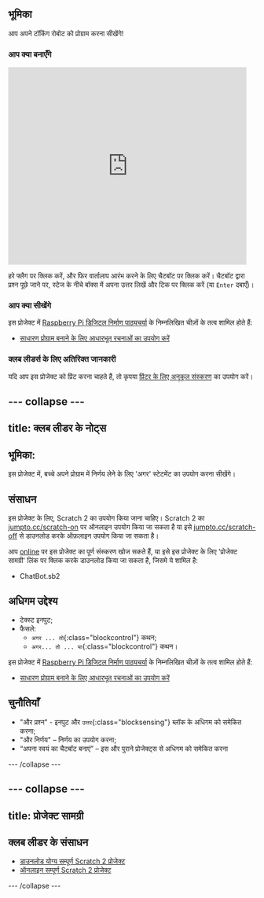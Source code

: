 ## भूमिका

आप अपने टॉकिंग रोबोट को प्रोग्राम करना सीखेंगे!

### आप क्या बनाएँगे

<div class="scratch-preview">
  <iframe allowtransparency="true" width="485" height="402" src="https://scratch.mit.edu/projects/embed/26762091/?autostart=false" frameborder="0"></iframe>
</div>

हरे फ्लैग पर क्लिक करें, और फिर वार्तालाप आरंभ करने के लिए चैटबॉट पर क्लिक करें। चैटबॉट द्वारा प्रश्न पूछे जाने पर, स्टेज के नीचे बॉक्स में अपना उत्तर लिखें और टिक पर क्लिक करें (या `Enter` दबाएँ)।

### आप क्या सीखेंगे

इस प्रोजेक्ट में [Raspberry Pi डिजिटल निर्माण पाठ्यचर्या](http://rpf.io/curriculum) के निम्नलिखित चीज़ों के तत्व शामिल होते हैं:

+ [साधारण प्रोग्राम बनाने के लिए आधारभूत रचनाओं का उपयोग करें](https://www.raspberrypi.org/curriculum/programming/creator)

### क्लब लीडर्स के लिए अतिरिक्त जानकारी

यदि आप इस प्रोजेक्ट को प्रिंट करना चाहते हैं, तो कृपया [प्रिंटर के लिए अनुकूल संस्करण](https://projects.raspberrypi.org/en/projects/chatbot/print) का उपयोग करें।

--- collapse ---
---
title: क्लब लीडर के नोट्स
---

## भूमिका:
इस प्रोजेक्ट में, बच्चे अपने प्रोग्राम में निर्णय लेने के लिए 'अगर' स्टेटमेंट का उपयोग करना सीखेंगे।

## संसाधन
इस प्रोजेक्ट के लिए, Scratch 2 का उपयोग किया जाना चाहिए। Scratch 2 का [jumpto.cc/scratch-on](http://jumpto.cc/scratch-on) पर ऑनलाइन उपयोग किया जा सकता है या इसे [jumpto.cc/scratch-off](http://jumpto.cc/scratch-off) से डाउनलोड करके ऑफ़लाइन उपयोग किया जा सकता है।

आप <a href="http://scratch.mit.edu/projects/26762091/#editor">online</a> पर इस प्रोजेक्ट का पूर्ण संस्करण खोज सकते हैं, या इसे इस प्रोजेक्ट के लिए 'प्रोजेक्ट सामग्री' लिंक पर क्लिक करके डाउनलोड किया जा सकता है, जिसमे ये शामिल है:

+ ChatBot.sb2

## अधिगम उद्देश्य

+ टेक्स्ट इनपुट;
+ फैसले:
    + `अगर ... तो`{:class="blockcontrol"} कथन;
    + `अगर... तो ... या`{:class="blockcontrol"} कथन।

इस प्रोजेक्ट में [Raspberry Pi डिजिटल निर्माण पाठ्यचर्या](http://rpf.io/curriculum) के निम्नलिखित चीज़ों के तत्व शामिल होते हैं:

+ [साधारण प्रोग्राम बनाने के लिए आधारभूत रचनाओं का उपयोग करें](https://www.raspberrypi.org/curriculum/programming/creator)

## चुनौतियाँ
+ "और प्रश्न" - इनपुट और `उत्तर`{:class="blocksensing"} ब्लॉक के अधिगम को समेकित करना;
+ "और निर्णय" – निर्णय का उपयोग करना;
+ “अपना स्वयं का चैटबॉट बनाएं” – इस और पुराने प्रोजेक्ट्स से अधिगम को समेकित करना

--- /collapse ---

--- collapse ---
---
title: प्रोजेक्ट सामग्री
---

## क्लब लीडर के संसाधन

* [डाउनलोड योग्य सम्पूर्ण Scratch 2 प्रोजेक्ट](resources/ChatBot.sb2)
* [ऑनलाइन सम्पूर्ण Scratch 2 प्रोजेक्ट](http://scratch.mit.edu/projects/26762091/#editor)

--- /collapse ---

